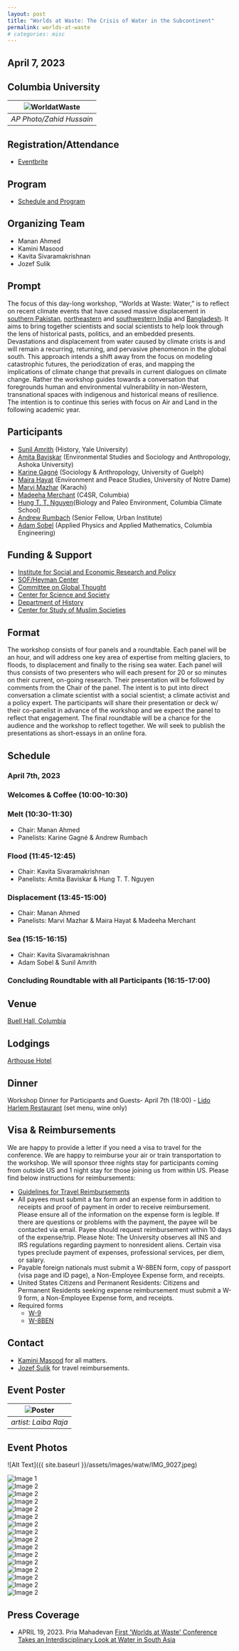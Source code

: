 ```yaml
---
layout: post
title: "Worlds at Waste: The Crisis of Water in the Subcontinent"
permalink: worlds-at-waste
# categories: misc
---
```


<!-- # Worlds at Waste: The Crisis of Water in the Subcontinent -->

## April 7, 2023

## Columbia University

| ![WorldatWaste](/assets/images/wawcover.jpeg) |
| :-------------------------------------------: |
|           _AP Photo/Zahid Hussain_            |

## Registration/Attendance

- [Eventbrite](https://www.eventbrite.com/e/worlds-at-waste-the-crisis-of-water-in-the-subcontinent-tickets-549435044007)

## Program

- [Schedule and Program](/assets/images/program.pdf)

## Organizing Team

- Manan Ahmed
- Kamini Masood
- Kavita Sivaramakrishnan
- Jozef Sulik

## Prompt

The focus of this day-long workshop, “Worlds at Waste: Water,” is to reflect on recent climate events that have caused massive displacement in [southern Pakistan](https://reliefweb.int/report/pakistan/pakistan-2022-monsoon-floods-situation-report-no-12-5-december-2022), [northeastern](https://www.thethirdpole.net/en/climate/stalled-monsoon-behind-devastating-floods-northeast-india-bangladesh/) and [southwestern India](https://nidm.gov.in/PDF/pubs/ChennailFlood_NIDM2021.pdf) and [Bangladesh](https://www.unicef.org/documents/bangladesh-floods-situation-report-27-june-2022). It aims to bring together scientists and social scientists to help look through the lens of historical pasts, politics, and an embedded presents. Devastations and displacement from water caused by climate crists is and will remain a recurring, returning, and pervasive phenomenon in the global south. This approach intends a shift away from the focus on modeling catastrophic futures, the periodization of eras, and mapping the implications of climate change that prevails in current dialogues on climate change. Rather the workshop guides towards a conversation that foregrounds human and environmental vulnerability in non-Western, transnational spaces with indigenous and historical means of resilience. The intention is to continue this series with focus on Air and Land in the following academic year.

## Participants

- [Sunil Amrith](https://history.yale.edu/people/sunil-amrith) (History, Yale University)
- [Amita Baviskar](https://www.ashoka.edu.in/profile/amita-baviskar/) (Environmental Studies and Sociology and Anthropology, Ashoka University)
- [Karine Gagné](https://socioanthro.uoguelph.ca/people/karine-gagn%C3%A9) (Sociology & Anthropology, University of Guelph)
- [Maira Hayat](https://keough.nd.edu/people/maira-hayat/) (Environment and Peace Studies, University of Notre Dame)
- [Marvi Mazhar](https://www.marvimazhar.com/) (Karachi)
- [Madeeha Merchant](https://c4sr.columbia.edu/people/madeeha-merchant-0) (C4SR, Columbia)
- [Hung T. T. Nguyen](https://people.climate.columbia.edu/users/profile/tan-thai-hung-nguyen)(Biology and Paleo Environment, Columbia Climate School)
- [Andrew Rumbach](https://andrewrumbach.com/) (Senior Fellow, Urban Institute)
- [Adam Sobel](https://www.apam.columbia.edu/faculty/adam-sobel) (Applied Physics and Applied Mathematics, Columbia Engineering)

## Funding & Support

- [Institute for Social and Economic Research and Policy](https://www.iserp.columbia.edu/)
- [SOF/Heyman Center](https://sofheyman.org/)
- [Committee on Global Thought](https://cgt.columbia.edu/)
- [Center for Science and Society](https://scienceandsociety.columbia.edu/)
- [Department of History](http://history.columbia.edu)
- [Center for Study of Muslim Societies](http://csms.columbia.edu)

## Format

The workshop consists of four panels and a roundtable. Each panel will be an hour, and will address one key area of expertise from melting glaciers, to floods, to displacement and finally to the rising sea water. Each panel will thus consists of two presenters who will each present for 20 or so minutes on their current, on-going research. Their presentation will be followed by comments from the Chair of the panel. The intent is to put into direct conversation a climate scientist with a social scientist; a climate activist and a policy expert. The participants will share their presentation or deck w/ their co-panelist in advance of the workshop and we expect the panel to reflect that engagement. The final roundtable will be a chance for the audience and the workshop to reflect together. We will seek to publish the presentations as short-essays in an online fora.

## Schedule

### April 7th, 2023

### Welcomes & Coffee (10:00-10:30)

### Melt (10:30-11:30)

- Chair: Manan Ahmed
- Panelists: Karine Gagné & Andrew Rumbach

### Flood (11:45-12:45)

- Chair: Kavita Sivaramakrishnan
- Panelists: Amita Baviskar & Hung T. T. Nguyen

### Displacement (13:45-15:00)

- Chair: Manan Ahmed
- Panelists: Marvi Mazhar & Maira Hayat & Madeeha Merchant

### Sea (15:15-16:15)

- Chair: Kavita Sivaramakrishnan
- Adam Sobel & Sunil Amrith

### Concluding Roundtable with all Participants (16:15-17:00)

## Venue

[Buell Hall, Columbia](https://www.iserp.columbia.edu/sites/default/files/Directions%20to%20Buell%20Hall.pdf)

## Lodgings

[Arthouse Hotel](https://www.arthousehotelnyc.com/)

## Dinner

Workshop Dinner for Participants and Guests- April 7th (18:00) - [Lido Harlem Restaurant](https://www.lidoharlem.com/) (set menu, wine only)

## Visa & Reimbursements

We are happy to provide a letter if you need a visa to travel for the conference. We are happy to reimburse your air or train transportation to the workshop. We will sponsor three nights stay for participants coming from outside US and 1 night stay for those joining us from within US. Please find below instructions for reimbursements:

- [Guidelines for Travel Reimbursements](http://history.columbia.edu/resources/reimbursement-and-payment-for-non-cu-employees/)
- All payees must submit a tax form and an expense form in addition to receipts and proof of payment in order to receive reimbursement. Please ensure all of the information on the expense form is legible. If there are questions or problems with the payment, the payee will be contacted via email. Payee should request reimbursement within 10 days of the expense/trip. Please Note: The University observes all INS and IRS regulations regarding payment to nonresident aliens. Certain visa types preclude payment of expenses, professional services, per diem, or salary.
- Payable foreign nationals must submit a W-8BEN form, copy of passport (visa page and ID page), a Non-Employee Expense form, and receipts.
- United States Citizens and Permanent Residents: Citizens and Permanent Residents seeking expense reimbursement must submit a W-9 form, a Non-Employee Expense form, and receipts.
- Required forms
  - [W-9](https://www.irs.gov/pub/irs-pdf/fw9.pdf)
  - [W-8BEN](https://www.irs.gov/pub/irs-pdf/fw8ben.pdf)

## Contact

- [Kamini Masood](mailto:km3599@columbia.edu) for all matters.
- [Jozef Sulik](mailto:js5055@columbia.edu) for travel reimbursements.

## Event Poster

| ![Poster](/assets/images/poster.jpg) |
| :----------------------------------: |
|         _artist: Laiba Raja_         |

## Event Photos

<!-- ![Photos](/assets/images/watw/IMG_9027.jpeg)
![Photos](/assets/images/watw/IMG_9028.jpeg)
![Photos](/assets/images/watw/IMG_9029.jpeg)
![Photos](/assets/images/watw/IMG_9030.jpeg)
![Photos](/assets/images/watw/IMG_9031.jpeg)
![Photos](/assets/images/watw/IMG_9032.jpeg)
![Photos](/assets/images/watw/IMG_9033.jpeg)
![Photos](/assets/images/watw/IMG_9034.jpeg)
![Photos](/assets/images/watw/IMG_9035.jpeg)
![Photos](/assets/images/watw/IMG_9036.jpeg)
![Photos](/assets/images/watw/IMG_9039.jpeg)
![Photos](/assets/images/watw/IMG_9040.jpeg)
![Photos](/assets/images/watw/IMG_9041.jpeg)
![Photos](/assets/images/watw/IMG_9042.jpeg) -->

![Alt Text]({{ site.baseurl }}/assets/images/watw/IMG_9027.jpeg)

<div class="gallery">
  <div class="gallery-item">
    <img src="/assets/images/watw/IMG_9027.jpeg" alt="Image 1">
  </div>
  <div class="gallery-item">
    <img src="/assets/images/watw/IMG_9028.jpeg" alt="Image 2">
  </div>
</div>

<div class="gallery">
  <div class="gallery-item">
    <img src="/assets/images/watw/IMG_9029.jpeg" alt="Image 2">
  </div>
  <div class="gallery-item">
    <img src="/assets/images/watw/IMG_9030.jpeg" alt="Image 2">
  </div>
</div>

<div class="gallery">
  <div class="gallery-item">
    <img src="/assets/images/watw/IMG_9031.jpeg" alt="Image 2">
  </div>
  <div class="gallery-item">
    <img src="/assets/images/watw/IMG_9032.jpeg" alt="Image 2">
  </div>
</div>

<div class="gallery">
  <div class="gallery-item">
    <img src="/assets/images/watw/IMG_9033.jpeg" alt="Image 2">
  </div>
  <div class="gallery-item">
    <img src="/assets/images/watw/IMG_9034.jpeg" alt="Image 2">
  </div>
</div>

<div class="gallery">
  <div class="gallery-item">
    <img src="/assets/images/watw/IMG_9035.jpeg" alt="Image 2">
  </div>
  <div class="gallery-item">
    <img src="/assets/images/watw/IMG_9036.jpeg" alt="Image 2">
  </div>
</div>

<div class="gallery">
  <div class="gallery-item">
    <img src="/assets/images/watw/IMG_9037.jpeg" alt="Image 2">
  </div>
  <div class="gallery-item">
    <img src="/assets/images/watw/IMG_9038.jpeg" alt="Image 2">
  </div>
</div>

<div class="gallery">
  <div class="gallery-item">
    <img src="/assets/images/watw/IMG_9039.jpeg" alt="Image 2">
  </div>
  <div class="gallery-item">
    <img src="/assets/images/watw/IMG_9040.jpeg" alt="Image 2">
  </div>
</div>

<div class="gallery">
  <div class="gallery-item">
    <img src="/assets/images/watw/IMG_9041.jpeg" alt="Image 2">
  </div>
  <div class="gallery-item">
    <img src="/assets/images/watw/IMG_9042.jpeg" alt="Image 2">
  </div>
</div>

## Press Coverage

- APRIL 19, 2023. Pria Mahadevan [First 'Worlds at Waste' Conference Takes an Interdisciplinary Look at Water in South Asia](https://news.climate.columbia.edu/2023/04/19/first-worlds-at-waste-conference-takes-an-interdisciplinary-look-at-water-in-south-asia/)
